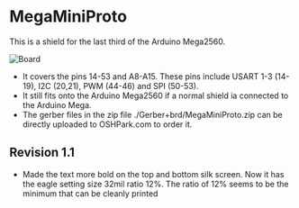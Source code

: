 MegaMiniProto
============

This is a shield for the last third of the Arduino Mega2560.

![Board](https://raw.github.com/TMuel1123/MiniProjects/master/MegaMiniProto/img.png)

* It covers the pins 14-53 and A8-A15. These pins include USART 1-3 (14-19), I2C (20,21), PWM (44-46) and SPI (50-53).
* It still fits onto the Arduino Mega2560 if a normal shield ia connected to the Arduino Mega.
* The gerber files in the zip file ./Gerber+brd/MegaMiniProto.zip can be directly uploaded to OSHPark.com to order it.

Revision 1.1
------------
* Made the text more bold on the top and bottom silk screen. Now it has the eagle setting size 32mil ratio 12%. The ratio of 12% seems to be the minimum that can be cleanly printed
